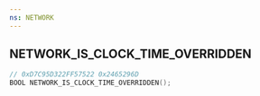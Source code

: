 ```yaml
---
ns: NETWORK
---
```

## NETWORK_IS_CLOCK_TIME_OVERRIDDEN

```c
// 0xD7C95D322FF57522 0x2465296D
BOOL NETWORK_IS_CLOCK_TIME_OVERRIDDEN();
```

